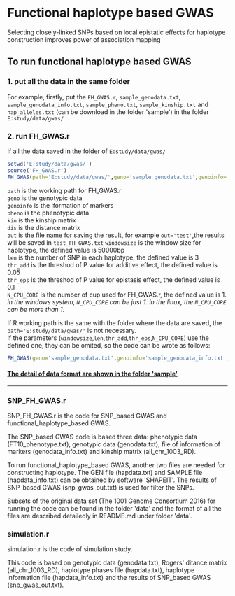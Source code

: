 # Functional haplotype based GWAS
Selecting closely-linked SNPs based on local epistatic effects for haplotype construction improves power of association mapping

## To run functional haplotype based GWAS

### 1. put all the data in the same folder

For example, firstly, put the `FH_GWAS.r`, `sample_genodata.txt`, `sample_genodata_info.txt`, `sample_pheno.txt`, `sample_kinship.txt` and `hap_alleles.txt` (can be download in the folder 'sample') in the folder `E:study/data/gwas/`

### 2. run FH_GWAS.r  
If all the data saved in the folder of `E:study/data/gwas/`  
  ```R
  setwd('E:study/data/gwas/')  
  source('FH_GWAS.r')
  FH_GWAS(path='E:study/data/gwas/',geno='sample_genodata.txt',genoinfo='sample_genodata_info.txt',pheno='sample_pheno.txt',kin='sample_kinship.txt',dis=NULL,out=NULL,windowsize=50000,len=3,thr_add=0.05,thr_eps=0.1,N_CPU_CORE=1)
  ```
  ```path``` is the working path for FH_GWAS.r   
  ```geno``` is the genotypic data  
  ```genoinfo``` is the iformation of markers  
  ```pheno``` is the phenotypic data  
  ```kin``` is the kinship matrix  
  ```dis``` is the distance matrix  
  `out` is the file name for saving the result, for example `out='test'`,the results will be saved in `test_FH_GWAS.txt`
  ```windowsize``` is the window size for haplotype, the defined value is 50000bp  
  ```len``` is the number of SNP in each haplotype, the defined value is 3  
  ```thr_add``` is the threshod of P value for additive effect, the defined value is 0.05  
  ```thr_eps``` is the threshod of P value for epistasis effect, the defined value is 0.1  
  `N_CPU_CORE` is the number of cup used for FH_GWAS.r, the defined value is 1.   
  *in the windows system, `N_CPU_CORE` can be just 1. in the linux, the `N_CPU_CORE` can be more than 1.*
  
  If R working path is the same with the folder where the data are saved, the `path='E:study/data/gwas/'` is not necessary.   
  If the parameters (`windowsize`,`len`,`thr_add`,`thr_eps`,`N_CPU_CORE`) use the defined one, they can be omited, so the code can be wrote as follows:
  ```R
  FH_GWAS(geno='sample_genodata.txt',genoinfo='sample_genodata_info.txt',pheno='sample_pheno.txt',kin='sample_kinship.txt' )`  
  ```
 #### [The detail of data format are shown in the folder 'sample'](https://github.com/Fangv1/Functional_haplotype_GWAS/edit/master/sample/README.md) 

---------------------------
### SNP_FH_GWAS.r
SNP_FH_GWAS.r is the code for SNP_based GWAS and functional_haplotype_based GWAS.

The SNP_based GWAS code is based three data: phenotypic data (FT10_phenotype.txt), genotypic data (genodata.txt), file of information of markers (genodata_info.txt) and kinship matrix (all_chr_1003_RD). 

To run functional_haplotype_based GWAS, another two files are needed for constructing haplotype. The GEN file (hapdata.txt) and SAMPLE file (hapdata_info.txt) can be obtained by software 'SHAPEIT'. The results of SNP_based GWAS (snp_gwas_out.txt) is used for filter the SNPs.
 
Subsets of the original data set (The 1001 Genome Consortium 2016) for running the code can be found in the folder 'data' and the format of all the files are described detailedly in README.md under folder 'data'.


### simulation.r
simulation.r is the code of simulation study.

This code is based on genotypic data (genodata.txt), Rogers' ditance matrix  (all_chr_1003_RD), haplotype phases file (hapdata.txt), haplotype information file (hapdata_info.txt) and the results of SNP_based GWAS (snp_gwas_out.txt).


